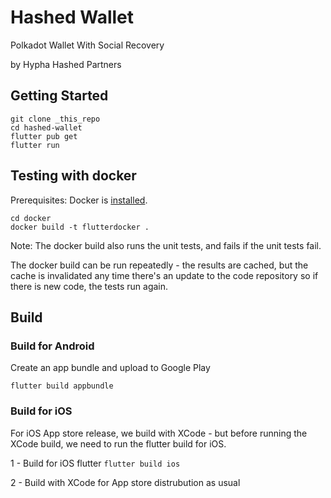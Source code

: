# Hashed Wallet

Polkadot Wallet With Social Recovery

by Hypha Hashed Partners

## Getting Started

```
git clone _this_repo
cd hashed-wallet
flutter pub get
flutter run
```

## Testing with docker

Prerequisites: Docker is [installed](https://docs.docker.com/get-docker/).

```
cd docker
docker build -t flutterdocker .
```

Note: The docker build also runs the unit tests, and fails if the unit tests fail.

The docker build can be run repeatedly - the results are cached, but the cache is invalidated any time there's an update to the code repository so if there is new code, the tests run again. 

## Build

### Build for Android

Create an app bundle and upload to Google Play

```flutter build appbundle```

### Build for iOS 

For iOS App store release, we build with XCode - but before running the XCode build, we need to run the flutter build for iOS.

1 - Build for iOS flutter
```flutter build ios```

2 - Build with XCode for App store distrubution as usual

